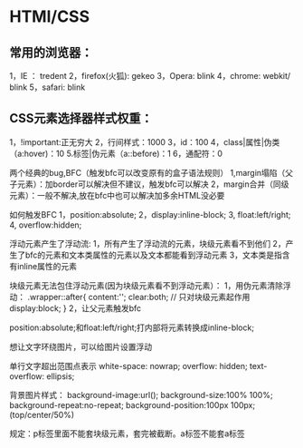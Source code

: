 # HTMl/CSS

## 常用的浏览器：
1，IE ： tredent
2，firefox(火狐): gekeo
3，Opera:  blink
4，chrome: webkit/ blink
5，safari: blink

## CSS元素选择器样式权重：
1，!important:正无穷大
2，行间样式：1000
3，id：100
4，class|属性|伪类（a:hover)：10
5.标签|伪元素（a::before)：1
6，通配符：0

两个经典的bug,BFC（触发bfc可以改变原有的盒子语法规则）
1,margin塌陷（父子元素）：加border可以解决但不建议，触发bfc可以解决
2，margin合并（同级元素）：一般不解决,放在bfc中也可以解决加多余HTML没必要

如何触发BFC
1，position:absolute;
2，display:inline-block;
3, float:left/right;
4, overflow:hidden;


浮动元素产生了浮动流:
1，所有产生了浮动流的元素，块级元素看不到他们
2，产生了bfc的元素和文本类属性的元素以及文本都能看到浮动元素
3，文本类是指含有inline属性的元素


块级元素无法包住浮动元素(因为块级元素看不到浮动元素）：
1，用伪元素清除浮动：
.wrapper::after{
    content:'';
    clear:both;  // 只对块级元素起作用
    display:block;
}
2，让父元素触发bfc


position:absolute;和float:left/right;打内部将元素转换成inline-block;


想让文字环绕图片，可以给图片设置浮动


单行文字超出范围点表示
    white-space: nowrap;
    overflow: hidden;
    text-overflow: ellipsis;


背景图片样式：
background-image:url();
background-size:100% 100%;
background-repeat:no-repeat;
background-position:100px 100px;(top/center/50%)

规定：p标签里面不能套块级元素，套完被截断。a标签不能套a标签
